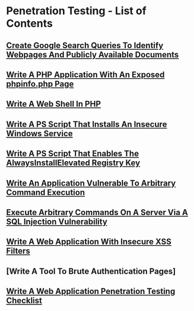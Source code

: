# Penetration Testing - List of Contents

## [Create Google Search Queries To Identify Webpages And Publicly Available Documents](https://github.com/aaronamran/MCSI-Remote-Cybersecurity-Internship/blob/main/Penetration%20Testing/google-dorking.md)

## [Write A PHP Application With An Exposed phpinfo.php Page](https://github.com/aaronamran/MCSI-Remote-Cybersecurity-Internship/blob/main/Penetration%20Testing/exposed-phpinfo-php.md)

## [Write A Web Shell In PHP](https://github.com/aaronamran/MCSI-Remote-Cybersecurity-Internship/blob/main/Penetration%20Testing/web-shell-php.md)

## [Write A PS Script That Installs An Insecure Windows Service](https://github.com/aaronamran/MCSI-Remote-Cybersecurity-Internship/blob/main/Penetration%20Testing/insecure-service-ps.md)

## [Write A PS Script That Enables The AlwaysInstallElevated Registry Key](https://github.com/aaronamran/MCSI-Remote-Cybersecurity-Internship/blob/main/Penetration%20Testing/elevated-registry-ps.md)

## [Write An Application Vulnerable To Arbitrary Command Execution](https://github.com/aaronamran/MCSI-Remote-Cybersecurity-Internship/blob/main/Penetration%20Testing/vulnerable-arbitrary-command-php.md)

## [Execute Arbitrary Commands On A Server Via A SQL Injection Vulnerability](https://github.com/aaronamran/MCSI-Remote-Cybersecurity-Internship/blob/main/Penetration%20Testing/arbitrary-command-sql-injection.md)

## [Write A Web Application With Insecure XSS Filters](https://github.com/aaronamran/MCSI-Remote-Cybersecurity-Internship/blob/main/Penetration%20Testing/insecure-xss-filters-php.md)

## [Write A Tool To Brute Authentication Pages]

## [Write A Web Application Penetration Testing Checklist](https://github.com/aaronamran/MCSI-Remote-Cybersecurity-Internship/blob/main/Penetration%20Testing/web-app-pentest-checklist.md)


